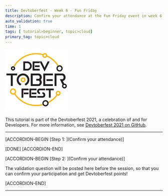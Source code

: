 ```yaml
---
title: Devtoberfest - Week 6 - Fun Friday
description: Confirm your attendance at the Fun Friday event in week 6.
auto_validation: true
time: 1
tags: [ tutorial>beginner, topic>cloud]
primary_tag: topic>cloud
---
```


![Devtoberfest](Devtoberfest.jpg)

This tutorial is part of the Devtoberfest 2021, a celebration of and for Developers. For more information, see [Devtoberfest 2021 on GitHub](https://github.com/SAP-samples/devtoberfest-2021).

---

[ACCORDION-BEGIN [Step 1: ](Confirm your attendance)]


[DONE]
[ACCORDION-END]

[ACCORDION-BEGIN [Step 2: ](Confirm your attendance)]

The validation question will be posted here before the session, so that you can confirm your participation and get Devtoberfest points!

[ACCORDION-END]

---
